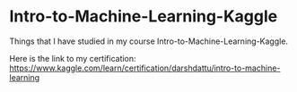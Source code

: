 # Intro-to-Machine-Learning-Kaggle
Things that I have studied in my course Intro-to-Machine-Learning-Kaggle.

Here is the link to my certification: https://www.kaggle.com/learn/certification/darshdattu/intro-to-machine-learning
